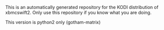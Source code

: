 This is an automatically generated repository for the KODI distribution of
xbmcswift2. Only use this repository if you know what you are doing.

This version is python2 only (gotham-matrix)
